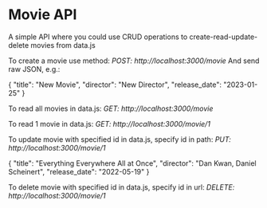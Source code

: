 # Movie API
A simple API where you could use CRUD operations to create-read-update-delete movies from data.js

To create a movie use method:
*POST: http://localhost:3000/movie*
And send raw JSON, e.g.:

{
    "title": "New Movie",
    "director": "New Director",
    "release_date": "2023-01-25"
}
  
To read all movies in data.js:
*GET: http://localhost:3000/movie*

To read 1 movie in data.js:
*GET: http://localhost:3000/movie/1*

To update movie with specified id in data.js, specify id in path:
*PUT: http://localhost:3000/movie/1*

{
    "title": "Everything Everywhere All at Once",
    "director": "Dan Kwan, Daniel Scheinert",
    "release_date": "2022-05-19"
}
    
To delete movie with specified id in data.js, specify id in url:
*DELETE: http://localhost:3000/movie/1*
